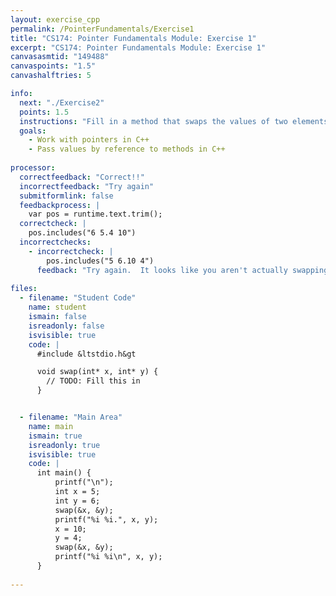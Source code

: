 ```yaml
---
layout: exercise_cpp
permalink: /PointerFundamentals/Exercise1
title: "CS174: Pointer Fundamentals Module: Exercise 1"
excerpt: "CS174: Pointer Fundamentals Module: Exercise 1"
canvasasmtid: "149488"
canvaspoints: "1.5"
canvashalftries: 5

info:
  next: "./Exercise2"
  points: 1.5
  instructions: "Fill in a method that swaps the values of two elements in memory, which is a very useful operation in sorting algorithms, as we will see later."
  goals:
    - Work with pointers in C++
    - Pass values by reference to methods in C++
    
processor:  
  correctfeedback: "Correct!!" 
  incorrectfeedback: "Try again"
  submitformlink: false
  feedbackprocess: | 
    var pos = runtime.text.trim();
  correctcheck: |
    pos.includes("6 5.4 10")
  incorrectchecks:
    - incorrectcheck: |
        pos.includes("5 6.10 4")
      feedback: "Try again.  It looks like you aren't actually swapping elements in memory."
 
files:
  - filename: "Student Code"
    name: student
    ismain: false
    isreadonly: false
    isvisible: true
    code: | 
      #include &ltstdio.h&gt

      void swap(int* x, int* y) {
        // TODO: Fill this in
      }


  - filename: "Main Area"
    name: main
    ismain: true
    isreadonly: true
    isvisible: true
    code: | 
      int main() {
          printf("\n");
          int x = 5;
          int y = 6;
          swap(&x, &y);
          printf("%i %i.", x, y);
          x = 10;
          y = 4;
          swap(&x, &y);
          printf("%i %i\n", x, y);
      }
        
---
```

